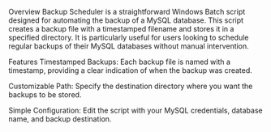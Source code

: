 Overview
Backup Scheduler is a straightforward Windows Batch script designed for automating the backup of a MySQL database. This script creates a backup file with a timestamped filename and stores it in a specified directory. It is particularly useful for users looking to schedule regular backups of their MySQL databases without manual intervention.

Features
Timestamped Backups: Each backup file is named with a timestamp, providing a clear indication of when the backup was created.

Customizable Path: Specify the destination directory where you want the backups to be stored.

Simple Configuration: Edit the script with your MySQL credentials, database name, and backup destination.
